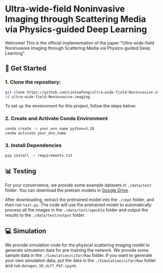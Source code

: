 # Ultra-wide-field Noninvasive Imaging through Scattering Media via Physics-guided Deep Learning

Welcome! This is the official implementation of the paper "Ultra-wide-field Noninvasive Imaging through Scattering Media via Physics-guided Deep Learning".


## 💪 Get Started

### 1. Clone the repository:

   ```bash
   git clone https://github.com/LintaoPeng/ultra-wide-field-Noninvasive-imaging
   cd ultra-wide-field-Noninvasive-imaging
   ```

To set up the environment for this project, follow the steps below:

### 2. Create and Activate Conda Environment

```bash
conda create -n your_env_name python=3.10
conda activate your_env_name
```


### 3. Install Dependencies

```bash
pip install -r requirements.txt
```


## 📊 Testing
For your convenience, we provide some example datasets in `./data/test` folder.  You can download the pretrain models in [Google Drive](https://drive.google.com/file/d/1EgJpwBgFsT2BLUUc5VTe0-nIMdG5fx32/view?usp=sharing). 

After downloading, extract the pretrained model into the `./ckpt` folder, and then run `test.py`. The code will use the pretrained model to automatically process all the images in the `./data/test/speckle` folder and output the results to the `./data/test/output` folder. 

## 💻 Simulation
We provide simulation code for the physical scattering imaging model to generate simulation data for pre-training the network. We provide some sample data in the `./Simulation/cifar/Raw` folder. If you want to generate your own simulation data, put the data in the `./Simulation/cifar/Raw` folder and run `datagen_50_diff_PSF.ipynb`.







